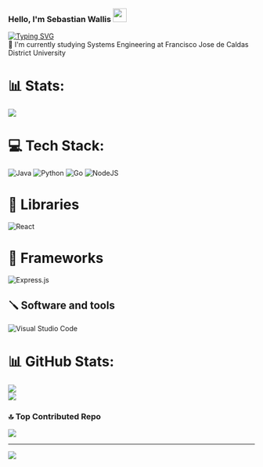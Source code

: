 ### Hello, I'm Sebastian Wallis <img src="https://media.giphy.com/media/hvRJCLFzcasrR4ia7z/giphy.gif" width="28">
[![Typing SVG](https://readme-typing-svg.demolab.com/?color=EE6DFF&lines=Backend+Developer+in+Progress)](https://git.io/typing-svg)<br/>
🌱 I'm currently studying Systems Engineering at Francisco Jose de Caldas District University

# 📊 Stats:
![](https://github-readme-stats.vercel.app/api/top-langs/?username=WallyWay&theme=dark&hide_border=false&include_all_commits=false&count_private=false&layout=compact)<br/>

# 💻 Tech Stack:

![Java](https://img.shields.io/badge/java-%23ED8B00.svg?style=for-the-badge&logo=openjdk&logoColor=white) ![Python](https://img.shields.io/badge/python-3670A0?style=for-the-badge&logo=python&logoColor=ffdd54) ![Go](https://img.shields.io/badge/go-%2300ADD8.svg?style=for-the-badge&logo=go&logoColor=white) ![NodeJS](https://img.shields.io/badge/node.js-6DA55F?style=for-the-badge&logo=node.js&logoColor=white)

# 🧰 Libraries
<img alt="React" src="https://img.shields.io/badge/react-%2320232a.svg?style=for-the-badge&logo=react&logoColor=%2361DAFB"></a>

# 🧰 Frameworks
![Express.js](https://img.shields.io/badge/express.js-%23404d59.svg?style=for-the-badge&logo=express&logoColor=%2361DAFB)

## 🪛 Software and tools
<img alt="Visual Studio Code" src="https://img.shields.io/badge/Visual%20Studio%20Code-0078d7.svg?style=for-the-badge&logo=visual-studio-code&logoColor=white"></a> 

# 📊 GitHub Stats:
![](https://github-readme-stats.vercel.app/api?username=WallyWay&theme=dark&hide_border=false&include_all_commits=false&count_private=false)<br/>
![](https://github-readme-streak-stats.herokuapp.com/?user=WallyWay&theme=dark&hide_border=false)<br/>

### 🔝 Top Contributed Repo
![](https://github-contributor-stats.vercel.app/api?username=WallyWay&limit=5&theme=tokyonight&combine_all_yearly_contributions=true)

---
[![](https://visitcount.itsvg.in/api?id=WallyWay&icon=2&color=11)](https://visitcount.itsvg.in)

<!-- Proudly created with GPRM ( https://gprm.itsvg.in ) -->
